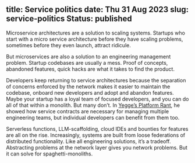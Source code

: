 title: Service politics
date: Thu 31 Aug 2023
slug: service-politics
Status: published
---
Microservice architectures are a solution to scaling systems. Startups who start with a micro service architecture before they have scaling problems, sometimes before they even launch, attract ridicule.

But microservices are also a solution to an engineering management problem. Startup codebases are usually a mess. Proof of concepts, abandoned features, quick hacks are what it takes to find the product.

Developers keep returning to service architectures because the separation of concerns enforced by the network makes it easier to maintain the codebase, onboard new developers and adopt and abandon features. Maybe your startup has a loyal team of focused developers, and you can do all of that within a monolith. But many don’t. In [Yegge’s Platform Rant][1], he showed how service contracts are necessary for managing multiple engineering teams, but individual developers can benefit from them too.

Serverless functions, LLM-scaffolding, cloud IDEs and bounties for features are all on the rise. Increasingly, systems are built from loose federations of distributed functionality. Like all engineering solutions, it’s a tradeoff. Abstracting problems at the network layer gives you network problems. But it can solve for spaghetti-monoliths.



[1]:	https://gist.github.com/chitchcock/1281611